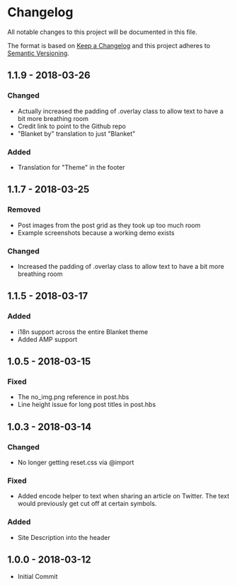# Changelog
All notable changes to this project will be documented in this file.

The format is based on [Keep a Changelog](http://keepachangelog.com/en/1.0.0/)
and this project adheres to [Semantic Versioning](http://semver.org/spec/v2.0.0.html).

## 1.1.9 - 2018-03-26
### Changed
- Actually increased the padding of .overlay class to allow text to have a bit more breathing room
- Credit link to point to the Github repo
- "Blanket by" translation to just "Blanket" 
### Added
- Translation for "Theme" in the footer

## 1.1.7 - 2018-03-25
### Removed
- Post images from the post grid as they took up too much room
- Example screenshots because a working demo exists
### Changed
- Increased the padding of .overlay class to allow text to have a bit more breathing room

## 1.1.5 - 2018-03-17
### Added
- i18n support across the entire Blanket theme
- Added AMP support

## 1.0.5 - 2018-03-15
### Fixed
- The no_img.png reference in post.hbs
- Line height issue for long post titles in post.hbs

## 1.0.3 - 2018-03-14
### Changed
- No longer getting reset.css via @import
### Fixed
- Added encode helper to text when sharing an article on Twitter. The text would previously get cut off at certain symbols.
### Added
- Site Description into the header

## 1.0.0 - 2018-03-12
- Initial Commit
